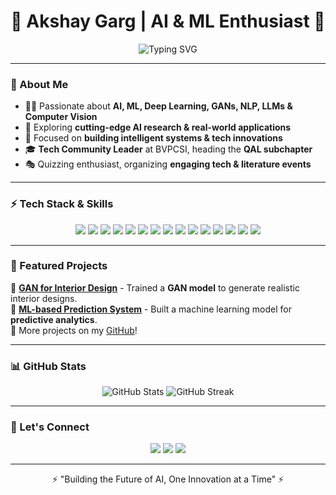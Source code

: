 <h1 align="center">🚀 Akshay Garg | AI & ML Enthusiast 🚀</h1>

<p align="center">
  <img src="https://readme-typing-svg.herokuapp.com?font=Orbitron&size=25&color=00F7FF&center=true&vCenter=true&width=600&height=40&lines=Transforming+AI+Innovations+into+Reality;Machine+Learning+%7C+Deep+Learning;Computer+Vision;Exploring+GANs%2C+LLMs%2C+and+NLP;Tech+Community+Leader+at+BVPCSI;Building+the+Future+of+AI" alt="Typing SVG" />
</p>

---

### 🌌 About Me

- 👨‍💻 Passionate about **AI, ML, Deep Learning, GANs, NLP, LLMs & Computer Vision**  
- 🚀 Exploring **cutting-edge AI research & real-world applications**  
- 🎯 Focused on **building intelligent systems & tech innovations**  
- 🎓 **Tech Community Leader** at BVPCSI, heading the **QAL subchapter**  
- 🎭 Quizzing enthusiast, organizing **engaging tech & literature events**  

---

### ⚡ Tech Stack & Skills
<div style="text-align: center;">
  <img src="https://img.shields.io/badge/Python-3776AB?style=for-the-badge&logo=python&logoColor=white" />
  <img src="https://img.shields.io/badge/TensorFlow-FF6F00?style=for-the-badge&logo=tensorflow&logoColor=white" />
  <img src="https://img.shields.io/badge/PyTorch-EE4C2C?style=for-the-badge&logo=pytorch&logoColor=white" />
  <img src="https://img.shields.io/badge/Keras-D00000?style=for-the-badge&logo=keras&logoColor=white" />
  <img src="https://img.shields.io/badge/Streamlit-FF4B4B?style=for-the-badge&logo=streamlit&logoColor=white" />
  <img src="https://img.shields.io/badge/Firebase-FFCA28?style=for-the-badge&logo=firebase&logoColor=black" />
  <img src="https://img.shields.io/badge/C++-00599C?style=for-the-badge&logo=c%2B%2B&logoColor=white" />
  <img src="https://img.shields.io/badge/Git-F05032?style=for-the-badge&logo=git&logoColor=white" />
  <img src="https://img.shields.io/badge/GitHub-181717?style=for-the-badge&logo=github&logoColor=white" />
  <img src="https://img.shields.io/badge/MySQL-4479A1?style=for-the-badge&logo=mysql&logoColor=white" />
  <img src="https://img.shields.io/badge/Linux-FCC624?style=for-the-badge&logo=linux&logoColor=black" />
  <img src="https://img.shields.io/badge/HTML5-E34F26?style=for-the-badge&logo=html5&logoColor=white" />
  <img src="https://img.shields.io/badge/CSS3-1572B6?style=for-the-badge&logo=css3&logoColor=white" />
  <img src="https://img.shields.io/badge/JavaScript-F7DF1E?style=for-the-badge&logo=javascript&logoColor=black" />
  <img src="https://img.shields.io/badge/Power%20BI-F2C811?style=for-the-badge&logo=power-bi&logoColor=black" />
</div>

---

### 🚀 Featured Projects

🔹 [**GAN for Interior Design**](https://github.com/akshay-garg/GAN-Interior-Design) - Trained a **GAN model** to generate realistic interior designs.  
🔹 [**ML-based Prediction System**](https://github.com/akshay-garg/ML-Prediction) - Built a machine learning model for **predictive analytics**.  
🔹 More projects on my [GitHub](https://github.com/akshay-garg)!

---

### 📊 GitHub Stats
<p align="center">
  <img src="https://github-readme-stats.vercel.app/api?username=Akshay-Garg-0805&show_icons=true&theme=radical" alt="GitHub Stats" />
  <img src="https://github-readme-streak-stats.herokuapp.com/?user=Akshay-Garg-0805&theme=radical" alt="GitHub Streak" />
</p>

---

### 🎯 Let's Connect
<p align="center">
  <a href="[https://www.linkedin.com/in/akshay-garg]"><img src="https://img.shields.io/badge/LinkedIn-0077B5?style=for-the-badge&logo=linkedin&logoColor=white"></a>
  <a href="mailto:gargakshay0805@gmail.com"><img src="https://img.shields.io/badge/Email-D14836?style=for-the-badge&logo=gmail&logoColor=white"></a>
  <a href="mailto:akshay0805@outlook.com"><img src="https://img.shields.io/badge/Email-D14836?style=for-the-badge&logo=outlook&logoColor=white"></a>
</p>

---

<p align="center">⚡ "Building the Future of AI, One Innovation at a Time" ⚡</p>

